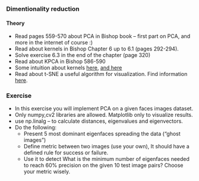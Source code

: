 ### Dimentionality reduction

#### Theory
 - Read pages 559-570 about PCA in Bishop book – first part on PCA, and more in the internet of course :)
 - Read about kernels in Bishop Chapter 6 up to 6.1 (pages 292-294).
 - Solve exercise 6.3 in the end of the chapter (page 320)
 - Read about KPCA in Bishop 586-590 
 - Some intuition about kernels [here](https://sebastianraschka.com/Articles/2014_kernel_pca.html), [and here](https://arxiv.org/pdf/1207.3538.pdf)
 - Read about t-SNE a useful algorithm for visualization. Find information [here](https://medium.com/swlh/t-sne-explained-math-and-intuition-94599ab164cf). 
  
### Exercise
 - In this exercise you will implement PCA on a given faces images dataset.
 - Only numpy,cv2 libraries are allowed. Matplotlib only to visualize results.
 - use np.linalg – to calculate distances, eigenvalues and eigenvectors.
 - Do the following:
    - Present 5 most dominant eigenfaces spreading the data (“ghost images”)
    - Define metric between two images (use your own), It should have a defined rule for success or failure.
    - Use it to detect What is the minimum number of eigenfaces needed to reach 60% precision on the given 10 test image pairs? Choose your metric wisely.


